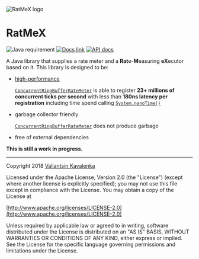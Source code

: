 ![RatMeX logo](https://stincmale.github.io/ratmex/logo-small.png)
# RatMeX
![Java requirement](https://img.shields.io/badge/Java-8+-blue.svg)
[![Docs link](https://img.shields.io/badge/docs-current-blue.svg)](https://github.com/stIncMale/ratmex/wiki)
[![API docs](https://img.shields.io/badge/javadocs-current-blue.svg)](https://stincmale.github.io/ratmex/apidocs/current/index.html?overview-summary.html)

A Java library that supplies a rate meter and a **Rat**e-**M**easuring **eX**ecutor based on it. This library is designed to be:
* [high-performance](https://github.com/stIncMale/ratmex/wiki/Performance)

  [`ConcurrentRingBufferRateMeter`](https://stincmale.github.io/ratmex/apidocs/current/stincmale/ratmex/meter/ConcurrentRingBufferRateMeter.html)
is able to register **23+ millions of concurrent ticks per second** with less than **180ns latency per registration** including time spend calling
[`System.nanoTime()`](https://docs.oracle.com/javase/9/docs/api/java/lang/System.html#nanoTime--)

* garbage collector friendly

  [`ConcurrentRingBufferRateMeter`](https://stincmale.github.io/ratmex/apidocs/current/stincmale/ratmex/meter/ConcurrentRingBufferRateMeter.html)
does not produce garbage

* free of external dependencies

**This is still a work in progress.**

***

Copyright 2018 [Valiantsin Kavalenka](https://sites.google.com/site/aboutmale/)

Licensed under the Apache License, Version 2.0 (the "License") (except where another license is explicitly specified);
you may not use this file except in compliance with the License.
You may obtain a copy of the License at

[http://www.apache.org/licenses/LICENSE-2.0](http://www.apache.org/licenses/LICENSE-2.0)

Unless required by applicable law or agreed to in writing, software
distributed under the License is distributed on an "AS IS" BASIS,
WITHOUT WARRANTIES OR CONDITIONS OF ANY KIND, either express or implied.
See the License for the specific language governing permissions and
limitations under the License.